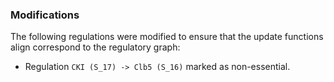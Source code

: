 ### Modifications

The following regulations were modified to ensure that the update functions align correspond to the regulatory graph:

 - Regulation `CKI (S_17) -> Clb5 (S_16)` marked as non-essential.